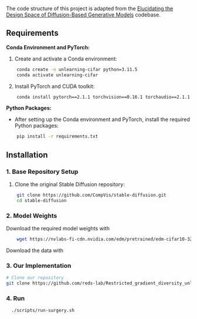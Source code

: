 
The code structure of this project is adapted from the [Elucidating the Design Space of Diffusion-Based Generative Models](https://github.com/NVlabs/edm) codebase.

## Requirements

**Conda Environment and PyTorch:**
1. Create and activate a Conda environment:
```bash
    conda create -n unlearning-cifar python=3.11.5
    conda activate unlearning-cifar
```

2. Install PyTorch and CUDA toolkit:
```bash
    conda install pytorch==2.1.1 torchvision==0.16.1 torchaudio==2.1.1 pytorch-cuda=12.1 -c pytorch -c nvidia
```

**Python Packages:**
- After setting up the Conda environment and PyTorch, install the required Python packages:
```bash
    pip install -r requirements.txt
```

## Installation

### 1. Base Repository Setup
1. Clone the original Stable Diffusion repository:
```bash
    git clone https://github.com/CompVis/stable-diffusion.git
    cd stable-diffusion
```

### 2. Model Weights
Download the required model weights with 
```bash
    wget https://nvlabs-fi-cdn.nvidia.com/edm/pretrained/edm-cifar10-32x32-cond-vp.pkl
```

Download the data with 

    
### 3. Our Implementation

```bash
# Clone our repository
git clone https://github.com/reds-lab/Restricted_gradient_diversity_unlearning.git

```

### 4. Run 

```bash
  ./scripts/run-surgery.sh
```

